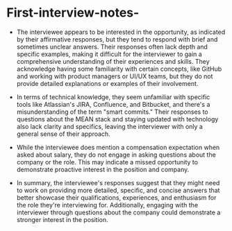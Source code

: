 # First-interview-notes-

* The interviewee appears to be interested in the opportunity, as indicated by their affirmative responses, but they tend to respond with brief and sometimes unclear answers. Their responses often lack depth and specific examples, making it difficult for the interviewer to gain a comprehensive understanding of their experiences and skills. They acknowledge having some familiarity with certain concepts, like GitHub and working with product managers or UI/UX teams, but they do not provide detailed explanations or examples of their involvement.

* In terms of technical knowledge, they seem unfamiliar with specific tools like Atlassian's JIRA, Confluence, and Bitbucket, and there's a misunderstanding of the term "smart commits." Their responses to questions about the MEAN stack and staying updated with technology also lack clarity and specifics, leaving the interviewer with only a general sense of their approach.

* While the interviewee does mention a compensation expectation when asked about salary, they do not engage in asking questions about the company or the role. This may indicate a missed opportunity to demonstrate proactive interest in the position and company.

* In summary, the interviewee's responses suggest that they might need to work on providing more detailed, specific, and concise answers that better showcase their qualifications, experiences, and enthusiasm for the role they're interviewing for. Additionally, engaging with the interviewer through questions about the company could demonstrate a stronger interest in the position.
